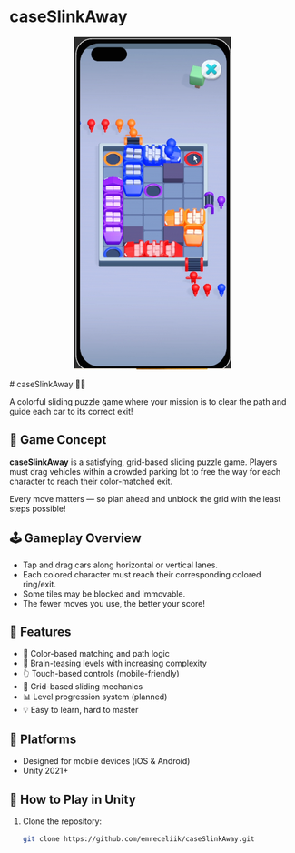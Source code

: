 # caseSlinkAway
<p align="center">
  <img src="https://github.com/Emreceliik/caseSlinkAway/blob/main/caseSlinkAway.png" alt="Project Image" />
</p>
# caseSlinkAway 🚗🧩

A colorful sliding puzzle game where your mission is to clear the path and guide each car to its correct exit!

## 🎯 Game Concept

**caseSlinkAway** is a satisfying, grid-based sliding puzzle game. Players must drag vehicles within a crowded parking lot to free the way for each character to reach their color-matched exit.

Every move matters — so plan ahead and unblock the grid with the least steps possible!

## 🕹️ Gameplay Overview

- Tap and drag cars along horizontal or vertical lanes.
- Each colored character must reach their corresponding colored ring/exit.
- Some tiles may be blocked and immovable.
- The fewer moves you use, the better your score!

## 🚀 Features

- 🎨 Color-based matching and path logic
- 🧠 Brain-teasing levels with increasing complexity
- 👆 Touch-based controls (mobile-friendly)
- 🧩 Grid-based sliding mechanics
- 📊 Level progression system (planned)
- 💡 Easy to learn, hard to master

## 📱 Platforms

- Designed for mobile devices (iOS & Android)
- Unity 2021+

## 📂 How to Play in Unity

1. Clone the repository:
   ```bash
   git clone https://github.com/emreceliik/caseSlinkAway.git
